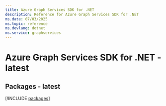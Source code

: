 ```yaml
---
title: Azure Graph Services SDK for .NET
description: Reference for Azure Graph Services SDK for .NET
ms.date: 07/03/2025
ms.topic: reference
ms.devlang: dotnet
ms.service: graphservices
---
```

# Azure Graph Services SDK for .NET - latest
## Packages - latest
[!INCLUDE [packages](graph-services-index.md)]